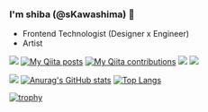 ### I'm shiba (@sKawashima) 👋

- Frontend Technologist (Designer x Engineer)
- Artist

[![](https://img.shields.io/github/followers/sKawashima?label=follow&logo=github&style=flat)](https://github.com/sKawashima)
[![My Qiita posts](https://qiita-badge.apiapi.app/s/sKawashima/posts.svg)](http://qiita.com/sKawashima)
[![My Qiita contributions](https://qiita-badge.apiapi.app/s/sKawashima/contributions.svg)](http://qiita.com/sKawashima)
[![](https://img.shields.io/badge/blog-sKawashima.com/blog-blueviolet)](https://skawashima.com/blog)
[![](https://img.shields.io/badge/Working%20at-HowTelevision-%23e81737)]([https://howtelevision.co.jp/](https://howtelevision.co.jp/))

![](https://github-profile-summary-cards.vercel.app/api/cards/profile-details?username=sKawashima&theme=jolly)
[![Anurag's GitHub stats](https://github-readme-stats.vercel.app/api?username=sKawashima&count_private=true&theme=jolly)](https://github.com/anuraghazra/github-readme-stats)
[![Top Langs](https://github-readme-stats.vercel.app/api/top-langs/?username=sKawashima&count_private=true&theme=jolly&langs_count=8&layout=compact)](https://github.com/anuraghazra/github-readme-stats)

[![trophy](https://github-profile-trophy.vercel.app/?username=sKawashima&theme=dracula&no-frame=true&margin-w=8&margin-h=6&column=8)](https://github.com/ryo-ma/github-profile-trophy)
